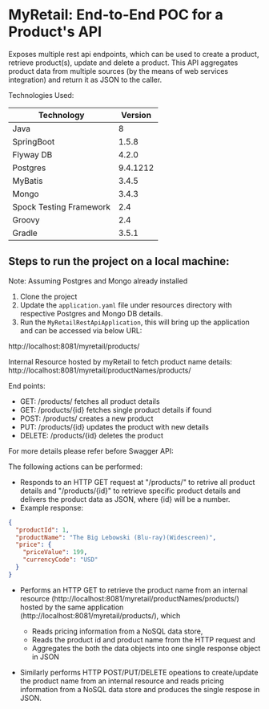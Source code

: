 # MyRetail: End-to-End POC for a Product's API
Exposes multiple rest api endpoints, which can be used to create a product, retrieve product(s), update and delete a product. This API aggregates product data from multiple sources (by the means of web services integration) and return it as JSON to the caller.  

Technologies Used:

| Technology    | Version       |
| ------------- | ------------- |
| Java          | 8  |
| SpringBoot  | 1.5.8  |
|Flyway DB|4.2.0 |
|Postgres|9.4.1212|
|MyBatis|3.4.5|
|Mongo|3.4.3|
|Spock Testing Framework|2.4|
|Groovy|2.4|
|Gradle|3.5.1  

## Steps to run the project on a local machine:
Note: Assuming Postgres and Mongo already installed  
1. Clone the project  
2. Update the `application.yaml` file under resources directory with respective Postgres and Mongo DB details.  
3. Run the `MyRetailRestApiApplication`, this will bring up the application and can be accessed via below URL:  

http://localhost:8081/myretail/products/

Internal Resource hosted by myRetail to fetch product name details:
http://localhost:8081/myretail/productNames/products/

End points: 
- GET: /products/  fetches all product details  
- GET: /products/{id} fetches single product details if found  
- POST: /products/ creates a new product  
- PUT: /products/{id} updates the product with new details  
- DELETE: /products/{id} deletes the product  

For more details please refer before Swagger API:


The following actions can be performed:  
* Responds to an HTTP GET request at "/products/" to retrive all product details and "/products/{id}" to retrieve specific product details and delivers the product data as JSON, where {id} will be a number.  
* Example response:

``` json
{  
  "productId": 1,  
  "productName": "The Big Lebowski (Blu-ray)(Widescreen)",  
  "price": {  
    "priceValue": 199,  
    "currencyCode": "USD"  
  }  
}
```
  
* Performs an HTTP GET to retrieve the product name from an internal resource (http://localhost:8081/myretail/productNames/products/) hosted by the same application
(http://localhost:8081/myretail/products/), which

    * Reads pricing information from a NoSQL data store,      
    * Reads the product id and product name from the HTTP request and  
    * Aggregates the both the data objects into one single response object in JSON 
    
* Similarly performs HTTP POST/PUT/DELETE opeations to create/update the product name from an internal resource and reads pricing information from a NoSQL data store and produces the single respose in JSON.   




